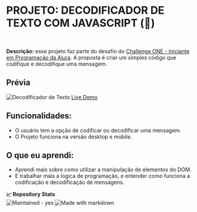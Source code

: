 # PROJETO: DECODIFICADOR DE TEXTO COM JAVASCRIPT (👾)
<br>

**Descrição:** esse projeto faz parte do desafio do [Challenge ONE - Iniciante em Programação da Alura](https://www.alura.com.br/challenges/challenge-one-logica). A proposta é criar um simples código que codifique e decodifique uma mensagem.

## Prévia

![Decodificador de Texto](https://cdn.discordapp.com/attachments/1206426783570862134/1210275144413487145/image.png?ex=65e9f790&is=65d78290&hm=bfb1efbbe072bced4c7114c9c96b1333a68b94fd105bc506e4f1de0b808d5cdf&)
[Live Demo](https://macosmont.github.io/criptografia/main.html)

## Funcionalidades:

- O usuário tem a opção de codificar ou decodificar uma mensagem.
- O Projeto funciona na versão desktop e mobile.

## O que eu aprendi:

- Aprendi mais sobre como utilizar a manipulação de elementos do DOM.
- E trabalhar mais a logica de programação, e entender como funciona a codificação e decodificação de mensagens.



**📈 Repository Stats** <br>
![Maintained - yes](https://img.shields.io/badge/Maintained%3F-yes-green.svg)
![Made with markdown](https://img.shields.io/badge/Made%20with-Markdown-1f425f.svg)
<br>
